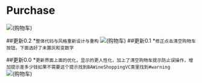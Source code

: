 # Purchase

![(购物车)](https://github.com/Yexinglong/Purchase/blob/master/gouwuche.gif?raw=true)

##更新0.2
*`整体代码与风格重新设计与重构`
![(购物车)](https://github.com/Yexinglong/Purchase/blob/master/123123.gif?raw=true)
##更新0.1
*`修正点击清空购物车按钮，下面选好了未置灰和变数字`

##更新0.0
*`更新界面上面的优化，显示的更人性化，加上了清空购物车提示防止误操作，增加提示差多少钱如果不需要这个提示找到BAWineShoppingVC类里找到#warning`
![(购物车)](https://github.com/Yexinglong/Purchase/blob/master/gouwuche0.1.gif?raw=true)

